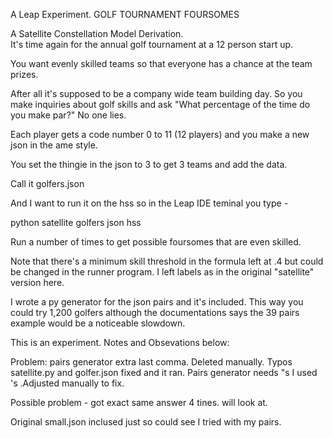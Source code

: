 
A Leap Experiment. GOLF TOURNAMENT FOURSOMES 

A Satellite Constellation Model Derivation.  
It's time again for the annual golf tournament at a 12 person start up.

You want evenly skilled teams so that everyone has a chance at the team prizes.

After all it's supposed to be a company wide  team building day. 
So you make inquiries about golf skills and ask
"What percentage of the time do you make par?"  No one lies. 

Each player gets a code number 0 to 11 (12 players) and you make a new json in the ame style. 

You set the thingie in the json to 3 to get 3 teams and add the data.

Call it golfers.json

And I want to run it on the hss so in the Leap IDE teminal you type - 

python satellite golfers json hss

Run a number of times to get possible foursomes that are even skilled. 

Note that there's a minimum skill threshold in the formula left at .4 but  could be changed in the runner program.
I left labels as in the original "satellite" version here.

I wrote a py generator for the json pairs and it's included. 
This way you could try 1,200 golfers although the documentations says the 39 pairs example
would be a noticeable slowdown. 

This is an experiment. Notes and Obsevations below:

Problem: pairs generator extra last comma.
Deleted manually.
Typos satellite.py and golfer.json fixed and it ran.
Pairs generator needs "s I used 's .Adjusted manually to fix.

Possible problem - got exact same answer 4 tines. will look at.

Original small.json inclused just so could see I tried with my pairs.
